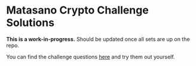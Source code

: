 # Matasano Crypto Challenge Solutions
**This is a work-in-progress.** Should be updated once all sets are up on the repo.

You can find the challenge questions [here](http://cryptopals.com/) and try them out yourself.
